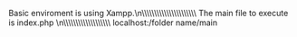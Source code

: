 Basic enviroment is using Xampp.\n\\\\\\\\\\\\\\\\\\\\\\\\\\\\\\\\\\\\\\\\\\\\
The main file to execute is index.php \n\\\\\\\\\\\\\\\\\\\\\\\\\\\\\\\\\\\\\\
localhost:/folder name/main
